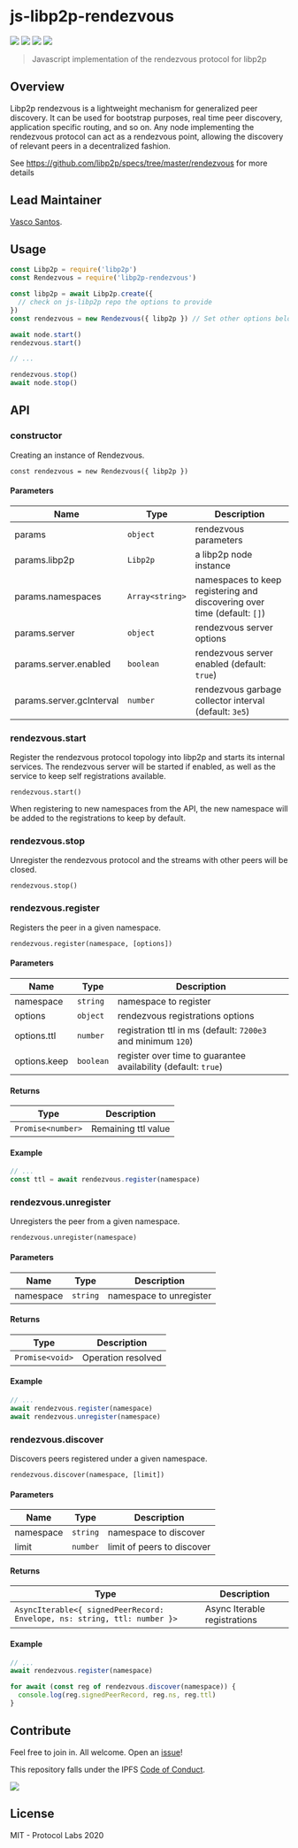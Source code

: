 # js-libp2p-rendezvous

[![](https://img.shields.io/badge/made%20by-Protocol%20Labs-blue.svg?style=flat-square)](http://protocol.ai)
[![](https://img.shields.io/badge/project-libp2p-yellow.svg?style=flat-square)](http://libp2p.io/)
[![](https://img.shields.io/badge/freenode-%23libp2p-yellow.svg?style=flat-square)](http://webchat.freenode.net/?channels=%23libp2p)
[![](https://img.shields.io/discourse/https/discuss.libp2p.io/posts.svg)](https://discuss.libp2p.io)

> Javascript implementation of the rendezvous protocol for libp2p

## Overview

Libp2p rendezvous is a lightweight mechanism for generalized peer discovery. It can be used for bootstrap purposes, real time peer discovery, application specific routing, and so on. Any node implementing the rendezvous protocol can act as a rendezvous point, allowing the discovery of relevant peers in a decentralized fashion.

See https://github.com/libp2p/specs/tree/master/rendezvous for more details

## Lead Maintainer

[Vasco Santos](https://github.com/vasco-santos).

## Usage

```js
const Libp2p = require('libp2p')
const Rendezvous = require('libp2p-rendezvous')

const libp2p = await Libp2p.create({
  // check on js-libp2p repo the options to provide
})
const rendezvous = new Rendezvous({ libp2p }) // Set other options below

await node.start()
rendezvous.start()

// ...

rendezvous.stop()
await node.stop()
```

## API

### constructor

Creating an instance of Rendezvous.

`const rendezvous = new Rendezvous({ libp2p })`

#### Parameters

| Name | Type | Description |
|------|------|-------------|
| params | `object` | rendezvous parameters |
| params.libp2p | `Libp2p` | a libp2p node instance |
| params.namespaces | `Array<string>` | namespaces to keep registering and discovering over time (default: `[]`) |
| params.server | `object` | rendezvous server options |
| params.server.enabled | `boolean` | rendezvous server enabled (default: `true`) |
| params.server.gcInterval | `number` | rendezvous garbage collector interval (default: `3e5`) |

### rendezvous.start

Register the rendezvous protocol topology into libp2p and starts its internal services. The rendezvous server will be started if enabled, as well as the service to keep self registrations available.

`rendezvous.start()`

When registering to new namespaces from the API, the new namespace will be added to the registrations to keep by default.

### rendezvous.stop

Unregister the rendezvous protocol and the streams with other peers will be closed.

`rendezvous.stop()`

### rendezvous.register

Registers the peer in a given namespace.

`rendezvous.register(namespace, [options])`

#### Parameters

| Name | Type | Description |
|------|------|-------------|
| namespace | `string` | namespace to register |
| options | `object` | rendezvous registrations options |
| options.ttl | `number` | registration ttl in ms (default: `7200e3` and minimum `120`) |
| options.keep | `boolean` | register over time to guarantee availability (default: `true`) |

#### Returns

| Type | Description |
|------|-------------|
| `Promise<number>` | Remaining ttl value |

#### Example

```js
// ...
const ttl = await rendezvous.register(namespace)
```

### rendezvous.unregister

Unregisters the peer from a given namespace.

`rendezvous.unregister(namespace)`

#### Parameters

| Name | Type | Description |
|------|------|-------------|
| namespace | `string` | namespace to unregister |

#### Returns

| Type | Description |
|------|-------------|
| `Promise<void>` | Operation resolved |

#### Example

```js
// ...
await rendezvous.register(namespace)
await rendezvous.unregister(namespace)
```

### rendezvous.discover

Discovers peers registered under a given namespace.

`rendezvous.discover(namespace, [limit])`

#### Parameters

| Name | Type | Description |
|------|------|-------------|
| namespace | `string` | namespace to discover |
| limit | `number` | limit of peers to discover |

#### Returns

| Type | Description |
|------|-------------|
| `AsyncIterable<{ signedPeerRecord: Envelope, ns: string, ttl: number }>` | Async Iterable registrations |

#### Example

```js
// ...
await rendezvous.register(namespace)

for await (const reg of rendezvous.discover(namespace)) {
  console.log(reg.signedPeerRecord, reg.ns, reg.ttl)
}
```

## Contribute

Feel free to join in. All welcome. Open an [issue](https://github.com/libp2p/js-libp2p-pubsub-peer-discovery/issues)!

This repository falls under the IPFS [Code of Conduct](https://github.com/ipfs/community/blob/master/code-of-conduct.md).

[![](https://cdn.rawgit.com/jbenet/contribute-ipfs-gif/master/img/contribute.gif)](https://github.com/ipfs/community/blob/master/contributing.md)

## License

MIT - Protocol Labs 2020

[multiaddr]: https://github.com/multiformats/js-multiaddr
